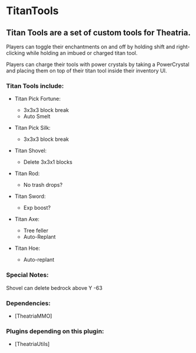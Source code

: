 # **TitanTools**

## Titan Tools are a set of custom tools for Theatria.

Players can toggle their enchantments on and off by holding shift and right-clicking while holding an imbued or charged titan tool.

Players can charge their tools with power crystals by taking a PowerCrystal and placing them on top of their titan tool inside their inventory UI.

### Titan Tools include:

 - Titan Pick Fortune:
   - 3x3x3 block break
   - Auto Smelt

 - Titan Pick Silk:
   - 3x3x3 block break

 - Titan Shovel:
   - Delete 3x3x1 blocks

 - Titan Rod:
   - No trash drops?
 
 - Titan Sword:
   - Exp boost?
 
 - Titan Axe:
   - Tree feller
   - Auto-Replant

 - Titan Hoe:
   - Auto-replant

 ### Special Notes:
 Shovel can delete bedrock above Y -63

### Dependencies:
- [TheatriaMMO]

### Plugins depending on this plugin:
- [TheatriaUtils]
